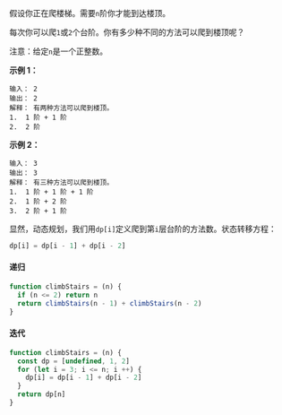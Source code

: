 假设你正在爬楼梯。需要`n`阶你才能到达楼顶。

每次你可以爬`1`或`2`个台阶。你有多少种不同的方法可以爬到楼顶呢？

注意：给定`n`是一个正整数。

**示例 1：**
```
输入： 2
输出： 2
解释： 有两种方法可以爬到楼顶。
1.  1 阶 + 1 阶
2.  2 阶
```

**示例 2：**
```
输入： 3
输出： 3
解释： 有三种方法可以爬到楼顶。
1.  1 阶 + 1 阶 + 1 阶
2.  1 阶 + 2 阶
3.  2 阶 + 1 阶
```

显然，动态规划，我们用`dp[i]`定义爬到第`i`层台阶的方法数。状态转移方程：
```js
dp[i] = dp[i - 1] + dp[i - 2]
```

#### 递归
```js
function climbStairs = (n) {
  if (n <= 2) return n
  return climbStairs(n - 1) + climbStairs(n - 2)
}
```

#### 迭代
```js
function climbStairs = (n) {
  const dp = [undefined, 1, 2]
  for (let i = 3; i <= n; i ++) {
    dp[i] = dp[i - 1] + dp[i - 2]
  }
  return dp[n]
}
```
